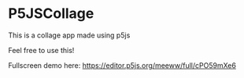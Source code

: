 # P5JSCollage
This is a collage app made using p5js

Feel free to use this!

Fullscreen demo here: https://editor.p5js.org/meeww/full/cPO59mXe6
